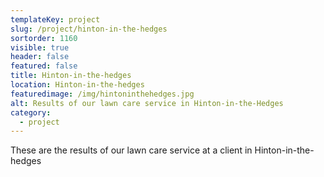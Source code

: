 ```yaml
---
templateKey: project
slug: /project/hinton-in-the-hedges
sortorder: 1160
visible: true
header: false
featured: false
title: Hinton-in-the-hedges
location: Hinton-in-the-hedges
featuredimage: /img/hintoninthehedges.jpg
alt: Results of our lawn care service in Hinton-in-the-Hedges
category:
  - project
---
```

These are the results of our lawn care service at a client in Hinton-in-the-hedges


